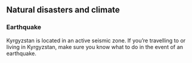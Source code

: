 ## Natural disasters and climate

### **Earthquake**

Kyrgyzstan is located in an active seismic zone. If you’re travelling to or living in Kyrgyzstan, make sure you know what to do in the event of an earthquake.
